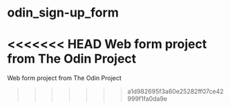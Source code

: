 # odin_sign-up_form
<<<<<<< HEAD
Web form project from The Odin Project
=======
Web form project from The Odin Project

>>>>>>> a1d982695f3a60e25282ff07ce42999f1fa0da9e
